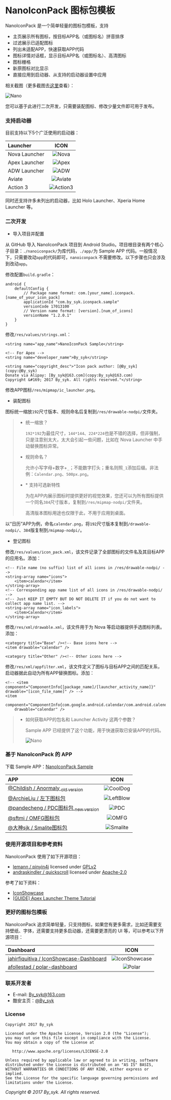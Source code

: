 # NanoIconPack 图标包模板


NanoIconPack 是一个简单轻量的图标包模板，支持
+ 主页展示所有图标，按目标APP名（或图标名）拼音排序
+ 过滤展示已适配图标
+ 列出未适配APP，快速获取APP代码
+ 图标详情对话框，显示目标APP名（或图标名）、高清图标
+ 图标栅格
+ 新原图标对比显示
+ 直接应用到启动器、从支持的启动器设置中应用

相关截图（更多截图去[这里](art/)查看）：

![Nano](art/screenshots_nano.png)

您可以基于此进行二次开发，只需要装配图标、修改少量文件即可用于发布。


### 支持启动器

目前支持以下5个广泛使用的启动器：

| Launcher | ICON |
| :---- | :----: |
| Nova Launcher | ![Nova](art/ic_launcher_nova.png) |
| Apex Launcher | ![Apex](art/ic_launcher_apex.png) |
| ADW Launcher | ![ADW](art/ic_launcher_adw.png) |
| Aviate | ![Aviate](art/ic_launcher_aviate.png) |
| Action 3 | ![Action3](art/ic_launcher_action_3.png) |

同时还支持许多未列出的启动器，比如 Holo Launcher、Xperia Home Launcher 等。


### 二次开发

+ 导入项目并配置

从 GitHub 导入 NanoIconPack 项目到 Android Studio。项目根目录有两个核心子目录：`./nanoiconpack/`为库代码，`./app/`为 Sample APP 代码。一般情况下，只需要改动`app`的代码即可，`nanoiconpack` 不需要修改。以下步骤也只会涉及到改动`app`。

修改配置`build.gradle`：
```
android {
    defaultConfig {
        // Package name format: com.[your_name].iconpack.[name_of_your_icon_pack]
        applicationId "com.by_syk.iconpack.sample"
        versionCode 17013100
        // Version name format: [version].[num_of_icons]
        versionName "1.2.0.1"
    }
}
```

修改`/res/values/strings.xml`：
```
<string name="app_name">NanoIconPack Sample</string>

<!-- For Apex -->
<string name="developer_name">By_syk</string>

<string name="copyright_desc">"Icon pack author: [@By_syk](copy:@By_syk)
Donate via Alipay: [By_syk@163.com](copy:By_syk@163.com)
Copyright &#169; 2017 By_syk. All rights reserved."</string>
```

修改APP图标`/res/mipmap/ic_launcher.png`。

+ 装配图标

图标统一缩放`192`尺寸版本、规则命名后复制到`/res/drawable-nodpi/`文件夹。

> + 统一缩放？
>
>   `192*192`为最佳尺寸，`144*144`、`224*224`也是不错的选择，但非强制，只是注意别太大，太大会引起一些问题，比如在 Nova Launcher 中手动替换图标异常。
>
> + 规则命名？
>
>   允许小写字母+数字+`_`；不能数字打头；重名则照`_1`添加后缀。非法例：`Calendar.png`、`500px.png`。
>
> + \* 支持可选新特性
>
>   为在APP内展示图标时提供更好的视觉效果，您还可以为所有图标提供一个同名`384`尺寸版本，复制到`/res/mipmap-nodpi/`文件夹。
>
>   高清版本图标用途也仅限于此，不用于应用到桌面。

以“日历”APP为例，命名`calendar.png`，将`192`尺寸版本复制到`/drawable-nodpi/`、`384`版复制到`/mipmap-nodpi/`。

+ 登记图标

修改`/res/values/icon_pack.xml`，该文件记录了全部图标的文件名及其目标APP的应用名。添加：
```
<!-- File name (no suffix) list of all icons in /res/drawable-nodpi/ -->
<string-array name="icons">
    <item>calendar</item>
</string-array>
<!-- Corresponding app name list of all icons in /res/drawable-nodpi/ -->
<!-- Just KEEP IT EMPTY BUT DO NOT DELETE IT if you do not want to collect app name list. -->
<string-array name="icon_labels">
    <item>Calendar</item>
</string-array>
```

修改`/res/xml/drawable.xml`，该文件用于为 Nova 等启动器提供手选图标列表。添加：
```
<category title="Base" /><!-- Base icons here -->
<item drawable="calendar" />

<category title="Other" /><!-- Other icons here -->
```

修改`/res/xml/appfilter.xml`，该文件定义了图标与目标APP之间的匹配关系，启动器据此自动为所有APP替换图标。添加：
```
<!-- <item component="ComponentInfo{[package_name]/[launcher_activity_name]}" drawable="[icon_file_name]" /> -->
<item
    component="ComponentInfo{com.google.android.calendar/com.android.calendar.AllInOneActivity}"
    drawable="calendar" />
```

> + 如何获取APP的包名和 Launcher Activity 这两个参数？
>
>   Sample APP 已经提供了这个功能，用于快速获取已安装APP的代码。
>
>   ![Nano](art/screenshot_nano_page_lost-part.png)


### 基于 NanoIconPack 的 APP

下载 Sample APP：[NanoIconPack Sample](https://github.com/by-syk/NanoIconPack/raw/master/out/com.by_syk.nanoiconpack.sample_v1.2.1.1.nightly(17020200).apk)

| APP | ICON |
| :---- | :----: |
| [@Childish / Anormaly <sub>old version</sub>](http://www.coolapk.com/apk/com.childish.cooldog) | ![CoolDog](art/ic_launcher_anormaly.png) |
| [@ArchieLiu / 左下图标包](http://www.coolapk.com/apk/com.zuoxia.iconpack) | ![LeftBlow](art/ic_launcher_left_below.png) |
| [@pandecheng / PDC图标包 <sub>new version</sub>](http://www.coolapk.com/apk/com.pandecheng.iconpack) | ![PDC](art/ic_launcher_pdc.png) |
| [@sftmi / OMFG图标包](http://www.coolapk.com/apk/com.sftmi.iconpack.omfg) | ![OMFG](art/ic_launcher_omfg.png) |
| [@大神sjk / Smalite图标包](http://www.coolapk.com/apk/com.sjk.smaliteiconpack) | ![Smalite](art/ic_launcher_smalite.png) |


### 使用开源项目和参考资料

NanoIconPack 使用了如下开源项目：
+ [lemann / pinyin4j](https://sourceforge.net/projects/pinyin4j/) licensed under [GPLv2](https://www.gnu.org/licenses/old-licenses/gpl-2.0.html)
+ [andraskindler / quickscroll](https://github.com/andraskindler/quickscroll) licensed under [Apache-2.0](http://www.apache.org/licenses/LICENSE-2.0)

参考了如下资料：
+ [IconShowcase](https://github.com/jahirfiquitiva/IconShowcase)
+ [[GUIDE] Apex Launcher Theme Tutorial](https://forum.xda-developers.com/showthread.php?t=1649891)


### 更好的图标包模板

NanoIconPack 追求简单轻量，只支持图标，如果您有更多需求，比如还需要支持壁纸、字体，还需要支持更多启动器，还需要更漂亮的 UI 等，可以参考以下开源项目：

| Dashboard | ICON |
| :---- | :----: |
| [jahirfiquitiva / IconShowcase-Dashboard](https://github.com/jahirfiquitiva/IconShowcase-Dashboard) | ![IconShowcase](art/ic_launcher_iconshowcase.png) |
| [afollestad / polar-dashboard](https://github.com/afollestad/polar-dashboard) | ![Polar](art/ic_launcher_polar.png) |


### 联系开发者

+ E-mail: [By_syk@163.com](mailto:By_syk@163.com "By_syk")
+ 酷安主页：[@By_syk](http://www.coolapk.com/u/463675)


### License

    Copyright 2017 By_syk

    Licensed under the Apache License, Version 2.0 (the "License");
    you may not use this file except in compliance with the License.
    You may obtain a copy of the License at

       http://www.apache.org/licenses/LICENSE-2.0

    Unless required by applicable law or agreed to in writing, software
    distributed under the License is distributed on an "AS IS" BASIS,
    WITHOUT WARRANTIES OR CONDITIONS OF ANY KIND, either express or implied.
    See the License for the specific language governing permissions and
    limitations under the License.


*Copyright &#169; 2017 By_syk. All rights reserved.*